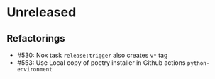 # Unreleased

## Refactorings

 - #530: Nox task `release:trigger` also creates `v*` tag
 - #553: Use Local copy of poetry installer in Github actions `python-environment`